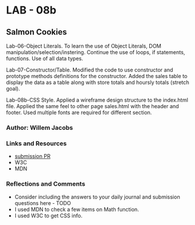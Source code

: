 # LAB - 08b

## Salmon Cookies

Lab-06-Object Literals. To learn the use of Object Literals, DOM manipulation/selection/instering. Continue the use of loops, if statements, functions. Use of all data types.

Lab-07-Constructor/Table. Modified the code to use constructor and prototype methods definitions for the constructor. Added the sales table to display the data as a table along with store totals and hoursly totals (stretch goal).

Lab-08b-CSS Style. Applied a wireframe design structure to the index.html file. Applied the same feel to other page sales.html with the header and footer. Used multiple fonts are required for different section.

### Author: Willem Jacobs

### Links and Resources

* [submission PR](https://github.com/Willem-Jacobs/cookie-stand)
* W3C
* MDN

### Reflections and Comments

* Consider including the answers to your daily journal and submission questions here - TODO
* I used MDN to check a few items on Math function.
* I used W3C to get CSS info.
